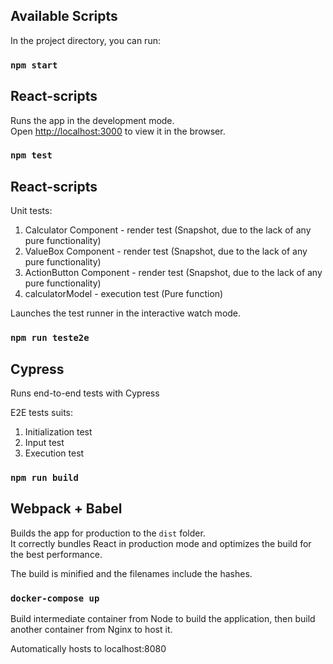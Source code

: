 

## Available Scripts

In the project directory, you can run:

### `npm start`

## React-scripts

Runs the app in the development mode.<br />
Open [http://localhost:3000](http://localhost:3000) to view it in the browser.

### `npm test`

## React-scripts

Unit tests:
1) Calculator Component - render test (Snapshot, due to the lack of any pure functionality)
2) ValueBox Component - render test (Snapshot, due to the lack of any pure functionality)
3) ActionButton Component - render test (Snapshot, due to the lack of any pure functionality)
4) calculatorModel - execution test (Pure function)

Launches the test runner in the interactive watch mode.<br />

### `npm run teste2e`

## Cypress

Runs end-to-end tests with Cypress

E2E tests suits:
1) Initialization test
2) Input test
3) Execution test

### `npm run build`

## Webpack + Babel 

Builds the app for production to the `dist` folder.<br />
It correctly bundles React in production mode and optimizes the build for the best performance.

The build is minified and the filenames include the hashes.<br />


### `docker-compose up`

Build intermediate container from Node to build the application, then build another container from Nginx to host it.

Automatically hosts to localhost:8080
